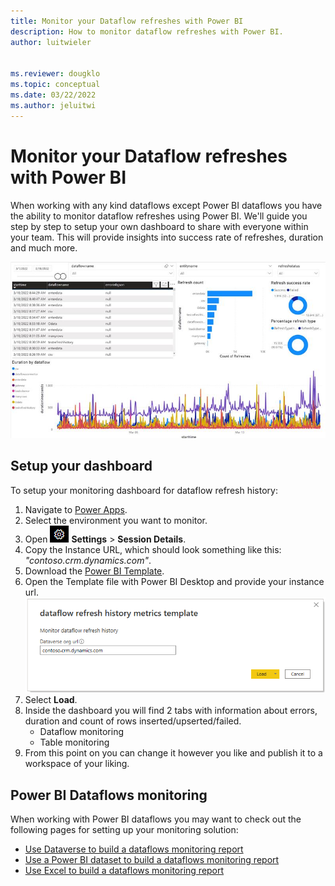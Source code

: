 ```yaml
---
title: Monitor your Dataflow refreshes with Power BI
description: How to monitor dataflow refreshes with Power BI.
author: luitwieler


ms.reviewer: dougklo
ms.topic: conceptual
ms.date: 03/22/2022
ms.author: jeluitwi
---
```


# Monitor your Dataflow refreshes with Power BI

When working with any kind dataflows except Power BI dataflows you have the ability to monitor dataflow refreshes using Power BI. We'll guide you step by step to setup your own dashboard to share with everyone within your team. This will provide insights into success rate of refreshes, duration and much more.

[![Image of a gear.](media/refreshhistory-dashboard/dashboard-preview.PNG)](media/refreshhistory-dashboard/dashboard-preview.PNG)

## Setup your dashboard

To setup your monitoring dashboard for dataflow refresh history:

1. Navigate to [Power Apps](https://make.preview.powerapps.com/).
1. Select the environment you want to monitor.
1. Open [![Image of a gear.](media/refreshhistory-dashboard/gear-icon.PNG)](media/refreshhistory-dashboard/gear-icon.PNG) **Settings**  >  **Session Details**.
1. Copy the Instance URL, which should look something like this: _"contoso.crm.dynamics.com"_.
1. Download the [Power BI Template](https://download.microsoft.com/download/f/1/9/f195fb57-495a-4487-9317-fe00816afd88/dataflow%20refresh%20history%20metrics%20template.pbit).
1. Open the Template file with Power BI Desktop and provide your instance url.
    [![Image of a screen to input your dataverse org URL.](media/refreshhistory-dashboard/template-parameter.PNG)](media/refreshhistory-dashboard/template-parameter.PNG)
1. Select **Load**.
1. Inside the dashboard you will find 2 tabs with information about errors, duration and count of rows inserted/upserted/failed.
    * Dataflow monitoring
    * Table monitoring
1. From this point on you can change it however you like and publish it to a workspace of your liking.

## Power BI Dataflows monitoring

When working with Power BI dataflows you may want to check out the following pages for setting up your monitoring solution:

* [Use Dataverse to build a dataflows monitoring report](./load-dataflow-metadata-into-dataverse-table.md)
* [Use a Power BI dataset to build a dataflows monitoring report](./load-dataflow-metadata-into-power-bi-dataset.md)
* [Use Excel to build a dataflows monitoring report](./load-dataflow-metadata-into-excel-online.md)